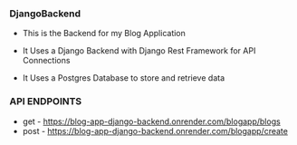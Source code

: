 ### DjangoBackend
- This is the Backend for my Blog Application

- It Uses a Django Backend with Django Rest Framework for API Connections

- It Uses a Postgres Database to store and retrieve data

### API ENDPOINTS

- get - https://blog-app-django-backend.onrender.com/blogapp/blogs
- post - https://blog-app-django-backend.onrender.com/blogapp/create
